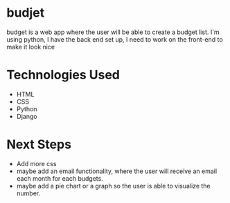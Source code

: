 # budjet
budget is a web app where the user will be able to create a budget list.
I'm using python, I have the back end set up,
I need to work on the front-end to make it look nice

# Technologies Used
- HTML
- CSS
- Python
- Django

# Next Steps
- Add more css
- maybe add an email functionality, where the user will receive an email each month for each budgets.
- maybe add a pie chart or a graph so the user is able to visualize the number.
